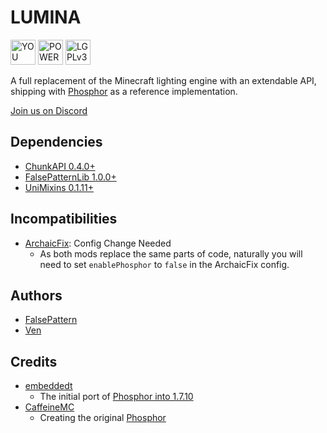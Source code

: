 # LUMINA

<a rel="forthebadge" href="https://forthebadge.com"><img alt="YOU DIDN'T | ASK FOR THIS" style="height:40px" src="https://cdn.discordapp.com/attachments/648723216747069441/1140469225190854737/you-didnt-ask-for-this.svg" /></a>
<a rel="forthebadge" href="https://forthebadge.com"><img alt="POWERED BY | BLACK MAGIC" style="height:40px" src="https://cdn.discordapp.com/attachments/648723216747069441/1140469225497055232/powered-by-black-magic.svg" /></a>
<a rel="license" href="https://www.gnu.org/licenses/lgpl-3.0.en.html#license-text"><img alt="LGPLv3" style="height:40px" src="https://cdn.discordapp.com/attachments/648723216747069441/1140482016438141028/LGPLv3_Logo.svg" /></a>

A full replacement of the Minecraft lighting engine with an extendable API, shipping
with [Phosphor](src/main/java/com/falsepattern/lumina/internal/lighting/phosphor/PhosphorLightingEngine.java) as a
reference implementation.

[Join us on Discord](https://discord.gg/h7XAeCSfbT)

## Dependencies

- [ChunkAPI 0.4.0+](https://github.com/FalsePattern/ChunkAPI)
- [FalsePatternLib 1.0.0+](https://github.com/FalsePattern/FalsePatternLib)
- [UniMixins 0.1.11+](https://github.com/LegacyModdingMC/UniMixins)

## Incompatibilities

- [ArchaicFix](https://github.com/embeddedt/ArchaicFix): Config Change Needed
  - As both mods replace the same parts of code, naturally you will need to set `enablePhosphor` to `false` in the
    ArchaicFix config.

## Authors

- [FalsePattern](https://github.com/FalsePattern)
- [Ven](https://github.com/basdxz)

## Credits

- [embeddedt](https://github.com/embeddedt)
  - The initial port
    of [Phosphor into 1.7.10](https://github.com/embeddedt/ArchaicFix/blob/main/src/main/java/org/embeddedt/archaicfix/lighting/world/lighting/LightingEngine.java)
- [CaffeineMC](https://github.com/CaffeineMC)
  - Creating the original [Phosphor](https://github.com/CaffeineMC/phosphor-fabric)
